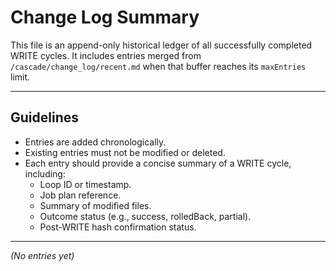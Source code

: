 <!-- @meta {
  "fileType": "append-only",
  "purpose": "A permanent, append-only historical log of all WRITE cycle summaries, including those rolled over from recent.md.",
  "editPolicy": "appendOnly",
  "routeScope": "global"
} -->
# Change Log Summary

This file is an append-only historical ledger of all successfully completed WRITE cycles. It includes entries merged from `/cascade/change_log/recent.md` when that buffer reaches its `maxEntries` limit.

---
## Guidelines
- Entries are added chronologically.
- Existing entries must not be modified or deleted.
- Each entry should provide a concise summary of a WRITE cycle, including:
    - Loop ID or timestamp.
    - Job plan reference.
    - Summary of modified files.
    - Outcome status (e.g., success, rolledBack, partial).
    - Post-WRITE hash confirmation status.

---
*(No entries yet)*
